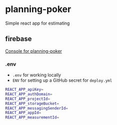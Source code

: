 # planning-poker

Simple react app for estimating

## firebase

[Console for planning-poker](https://console.firebase.google.com/u/0/project/planning-poker-994c5/database/planning-poker-994c5-default-rtdb/data)

### .env

- `.env` for working locally
- `ENV` for setting up a GitHub secret for `deploy.yml`

```bash
REACT_APP_apiKey=
REACT_APP_authDomain=
REACT_APP_projectId=
REACT_APP_storageBucket=
REACT_APP_messagingSenderId=
REACT_APP_appId=
REACT_APP_measurementId=
```

